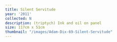 ```yaml
---
title: Silent Servitude
year: '2011'
collected: N
description: (triptych) Ink and oil on panel
size: 117cm x 51cm
thumbnail: "/images/Adam-Dix-69-Silent-Servitude"
---
```

